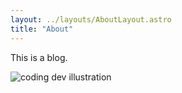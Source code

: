 ```yaml
---
layout: ../layouts/AboutLayout.astro
title: "About"
---
```


This is a blog.

<div>
  <img src="/assets/dev.svg" class="sm:w-1/2 mx-auto" alt="coding dev illustration">
</div>
